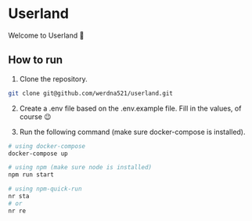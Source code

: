 # Userland

Welcome to Userland 🎉

## How to run

1. Clone the repository.

```bash
git clone git@github.com/werdna521/userland.git
```

2. Create a .env file based on the .env.example file. Fill in the values, of course 😉

3. Run the following command (make sure docker-compose is installed).

```bash
# using docker-compose
docker-compose up

# using npm (make sure node is installed)
npm run start

# using npm-quick-run
nr sta
# or
nr re
```
